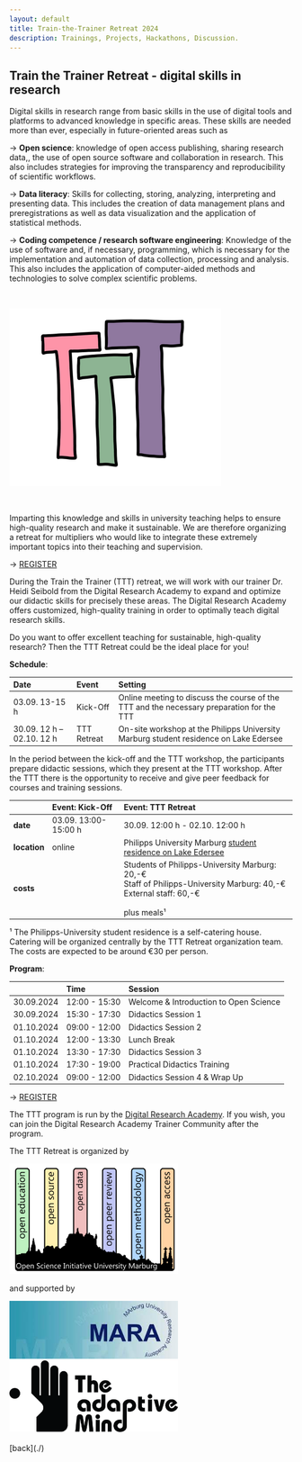 ```yaml
---
layout: default
title: Train-the-Trainer Retreat 2024
description: Trainings, Projects, Hackathons, Discussion.
---
```



## Train the Trainer Retreat - digital skills in research

Digital skills in research range from basic skills in the use of digital tools and platforms to advanced knowledge in specific areas. These skills are needed more than ever, especially in future-oriented areas such as

→ **Open science**: knowledge of open access publishing, sharing research data,, the use of open source software and collaboration in research. This also includes strategies for improving the transparency and reproducibility of scientific workflows.

→ **Data literacy**: Skills for collecting, storing, analyzing, interpreting and presenting data. This includes the creation of data management plans and preregistrations as well as data visualization and the application of statistical methods.

→ **Coding competence / research software engineering**: Knowledge of the use of software and, if necessary, programming, which is necessary for the implementation and automation of data collection, processing and analysis. This also includes the application of computer-aided methods and technologies to solve complex scientific problems.


<br>

![TTT-Logo](./assets/images/TTT_Logo.png)

<br>

Imparting this knowledge and skills in university teaching helps to ensure high-quality research and make it sustainable.
We are therefore organizing a retreat for multipliers who would like to integrate these extremely important topics into their teaching and supervision.

→ <a href="https://redcap.kks.uni-marburg.de/surveys/?s=9HXRRT48NNE4LFRW">REGISTER</a>


During the Train the Trainer (TTT) retreat, we will work with our trainer Dr. Heidi Seibold from the Digital Research Academy to expand and optimize our didactic skills for precisely these areas. The Digital Research Academy offers customized, high-quality training in order to optimally teach digital research skills.
 
Do you want to offer excellent teaching for sustainable, high-quality research?
Then the TTT Retreat could be the ideal place for you!



**Schedule**:

| Date | Event | Setting |
|:---------------|:--------------|:---------------|
| 03.09. 13-15 h | Kick-Off | Online meeting to discuss the course of the TTT and the necessary preparation for the TTT |
| 30.09. 12 h – 02.10. 12 h | TTT Retreat | On-site workshop at the Philipps University Marburg student residence on Lake Edersee |

In the period between the kick-off and the TTT workshop, the participants prepare didactic sessions, which they present at the TTT workshop. After the TTT there is the opportunity to receive and give peer feedback for courses and training sessions.



| | Event: Kick-Off | Event: TTT Retreat |
|:---------------|:--------------|:---------------|
| **date** | 03.09. 13:00-15:00 h | 30.09. 12:00 h - 02.10. 12:00 h |
| **location** | online | Philipps University Marburg <a href="https://www.uni-marburg.de/de/zfh/studienheim">student residence on Lake Edersee</a> |
| **costs** | | Students of Philipps-University Marburg: 20,-€ <br> Staff of  Philipps-University Marburg: 40,-€ <br> External staff: 60,-€ <br> <br> plus meals¹ |

¹ The Philipps-University student residence is a self-catering house. Catering will be organized centrally by the TTT Retreat organization team. The costs are expected to be around €30 per person.

**Program**:

| | Time | Session |
|:---------------|:--------------|:---------------|
| 30.09.2024 | 12:00 - 15:30 | Welcome & Introduction to Open Science |
| 30.09.2024 | 15:30 - 17:30 | Didactics Session 1 |
| 01.10.2024 | 09:00 - 12:00 | Didactics Session 2 |
| 01.10.2024 | 12:00 - 13:30 | Lunch Break |
| 01.10.2024 | 13:30 - 17:30 | Didactics Session 3 |
| 01.10.2024 | 17:30 - 19:00 | Practical Didactics Training |
| 02.10.2024 | 09:00 - 12:00 | Didactics Session 4 & Wrap Up |

→ <a href="https://redcap.kks.uni-marburg.de/surveys/?s=9HXRRT48NNE4LFRW">REGISTER</a>

The TTT program is run by the <a href="https://digital-research.academy/">Digital Research Academy</a>. If you wish, you can join the Digital Research Academy Trainer Community after the program.

The TTT Retreat is organized by 

<img src="./assets/images/OSIUM_logo.png" alt="OSIUM-Logo" width="300">

and supported by

<img src="./assets/images/mara-logo.jpeg" alt="MARA-Logo" width="300">

<img src="./assets/images/TAM_Logo_Vector.png" alt="TAM-Logo" width="300">

<br>
<br>
[back](./)
